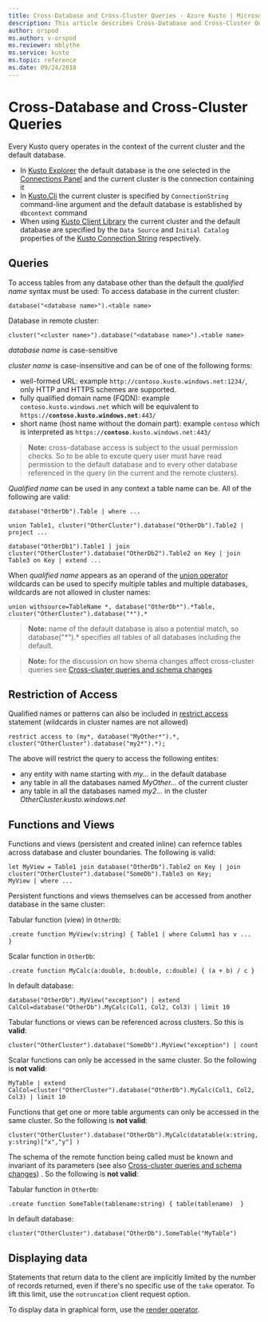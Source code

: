 ```yaml
---
title: Cross-Database and Cross-Cluster Queries - Azure Kusto | Microsoft Docs
description: This article describes Cross-Database and Cross-Cluster Queries in Azure Kusto.
author: orspod
ms.author: v-orspod
ms.reviewer: mblythe
ms.service: kusto
ms.topic: reference
ms.date: 09/24/2018
---
```

# Cross-Database and Cross-Cluster Queries

Every Kusto query operates in the context of the current cluster and the default database.
* In [Kusto Explorer](../tools/kusto-explorer.md) the default database is the one selected in the [Connections Panel](../tools/kusto-explorer.md#connections-panel) and the current cluster is the connection containing it
* In [Kusto.Cli](../tools/kusto-cli.md) the current cluster is specified by `ConnectionString` command-line argument and the default database is established by `dbcontext` command 
* When using [Kusto Client Library](../api/netfx/about-kusto-data.md) the current cluster and the default database are specified by the `Data Source` and `Initial Catalog` properties of 
  the [Kusto Connection String](https://kusdoc2.azurewebsites.net/docs/concepts/kusto-connection-strings.html) respectively.

## Queries
To access tables from any database other than the default the *qualified name* syntax must be used:
To access database in the current cluster:
```kusto
database("<database name>").<table name>
```
Database in remote cluster:
```kusto
cluster("<cluster name>").database("<database name>").<table name>
```

*database name* is case-sensitive

*cluster name* is case-insensitive and can be of one of the following forms:
* well-formed URL: example `http://contoso.kusto.windows.net:1234/`, only HTTP and HTTPS schemes are supported.
* fully qualified domain name (FQDN): example `contoso.kusto.windows.net` which will be equivalent to `https://`**`contoso.kusto.windows.net`**`:443/`
* short name (host name without the domain part): example `contoso` which is interpreted as `https://`**`contoso`**`.kusto.windows.net:443/`

>**Note:** cross-database access is subject to the usual permission checks.
So to be able to excute query user must have read permission to the default database and
to every other database referenced in the query (in the current and the remote clusters).

*Qualified name* can be used in any context a table name can be.
All of the following are valid:

```kusto
database("OtherDb").Table | where ...

union Table1, cluster("OtherCluster").database("OtherDb").Table2 | project ...

database("OtherDb1").Table1 | join cluster("OtherCluster").database("OtherDb2").Table2 on Key | join Table3 on Key | extend ...
```

When *qualified name* appears as an operand of the [union operator](./unionoperator.md) wildcards can be used to specify multiple tables
and multiple databases, wildcards are not allowed in cluster names:

```kusto
union withsource=TableName *, database("OtherDb*").*Table, cluster("OtherCluster").database("*").*
```

>**Note:** name of the default database is also a potential match, so database("&#42;").* specifies all tables of all databases
including the default.

>**Note:** for the discussion on how shema changes affect cross-cluster queries see [Cross-cluster queries and schema changes](https://kusdoc2.azurewebsites.net/docs/concepts/crossclusterandschemachanges.html)

## Restriction of Access
Qualified names or patterns can also be included in [restrict access](./restrictstatement.md) statement (wildcards in cluster names are not allowed)
```kusto
restrict access to (my*, database("MyOther*").*, cluster("OtherCluster").database("my2*").*);
```

The above will restrict the query to access the following entites:
* any entity with name starting with *my...* in the default database 
* any table in all the databases named *MyOther...* of the current cluster
* any table in all the databases named *my2...* in the cluster *OtherCluster.kusto.windows.net*

## Functions and Views
Functions and views (persistent and created inline) can refernce tables across database and cluster boundaries. The following is valid:

```kusto
let MyView = Table1 join database("OtherDb").Table2 on Key | join cluster("OtherCluster").database("SomeDb").Table3 on Key;
MyView | where ...
```

Persistent functions and views themselves can be accessed from another database in the same cluster:

Tabular function (view) in `OtherDb`:

```kusto
.create function MyView(v:string) { Table1 | where Column1 has v ...  }  
```

Scalar function in `OtherDb`:
```kusto
.create function MyCalc(a:double, b:double, c:double) { (a + b) / c }  
```

In default database:

```kusto
database("OtherDb").MyView("exception") | extend CalCol=database("OtherDb").MyCalc(Col1, Col2, Col3) | limit 10
```

Tabular functions or views can be referenced across clusters. So this is **valid**:
```kusto
cluster("OtherCluster").database("SomeDb").MyView("exception") | count
```

Scalar functions can only be accessed in the same cluster. So the following is **not valid**:

```kusto
MyTable | extend CalCol=cluster("OtherCluster").database("OtherDb").MyCalc(Col1, Col2, Col3) | limit 10
```

Functions that get one or more table arguments can only be accessed in the same cluster. So the following is **not valid**:

```kusto
cluster("OtherCluster").database("OtherDb").MyCalc(datatable(x:string, y:string)["x","y"] ) 
```

The schema of the remote function being called must be known and invariant of its parameters (see also [Cross-cluster queries and schema changes](https://kusdoc2.azurewebsites.net/docs/concepts/crossclusterandschemachanges.html)) . So the following is **not valid**:

Tabular function in `OtherDb`:
```kusto
.create function SomeTable(tablename:string) { table(tablename)  }  
```

In default database:
```kusto
cluster("OtherCluster").database("OtherDb").SomeTable("MyTable")
```


## Displaying data

Statements that return data to the client are implicitly limited
by the number of records returned, even if there's no specific use
of the `take` operator. To lift this limit, use the `notruncation`
client request option.

To display data in graphical form, use the [render operator](renderoperator.md).
